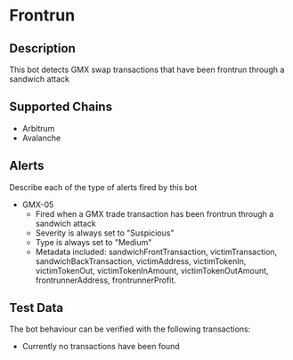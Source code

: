 # Frontrun

## Description

This bot detects GMX swap transactions that have been frontrun through a sandwich attack

## Supported Chains

- Arbitrum
- Avalanche

## Alerts

Describe each of the type of alerts fired by this bot

- GMX-05
  - Fired when a GMX trade transaction has been frontrun through a sandwich attack 
  - Severity is always set to "Suspicious"
  - Type is always set to "Medium"
  - Metadata included: sandwichFrontTransaction, victimTransaction, sandwichBackTransaction, victimAddress, victimTokenIn, victimTokenOut, victimTokenInAmount, victimTokenOutAmount, frontrunnerAddress, frontrunnerProfit.

## Test Data

The bot behaviour can be verified with the following transactions:

- Currently no transactions have been found
